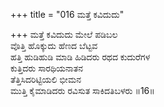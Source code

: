 +++
title = "016 ಮತ್ತೆ ಕವಿದುದು"

+++
ಮತ್ತೆ ಕವಿದುದು ಮೇಲೆ ಪಡಿಬಲ  
ವೊತ್ತಿ ಹೊಕ್ಕುದು ಹೆಣದ ಬೆಟ್ಟವ  
ಹತ್ತಿ ಹುಡಿಹುಡಿ ಮಾಡಿ ಹಿಡಿದರು ರಥದ ಕುದುರೆಗಳ  
ಕುತ್ತಿದರು ಸಾರಥಿಯನಾತನ  
ತೆತ್ತಿಸಿದರಿಟ್ಟಿಯಲಿ ಭೀಮನ  
ಮುತ್ತಿ ಕೈಮಾಡಿದರು ರವಿಸುತ ಸಾಕಿದತಿಬಳರು      ॥16॥